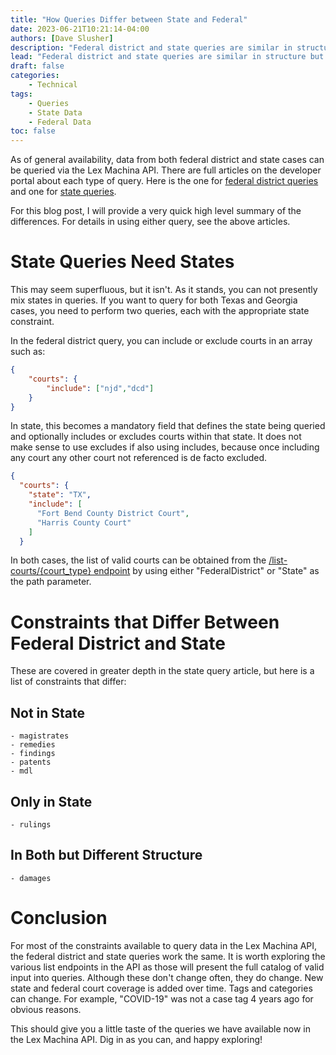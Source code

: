 ```yaml
---
title: "How Queries Differ between State and Federal"
date: 2023-06-21T10:21:14-04:00
authors: [Dave Slusher]
description: "Federal district and state queries are similar in structure but not identical. Here is a discussion of the differences."
lead: "Federal district and state queries are similar in structure but not identical. Here is a discussion of the differences."
draft: false
categories:
    - Technical
tags: 
    - Queries
    - State Data
    - Federal Data
toc: false
---
```

As of general availability, data from both federal district and state cases can be queried via the Lex Machina API. There are full articles on the developer portal about each type of query. Here is the one for [federal district queries](https://developer.lexmachina.com/default/docs/query_usage_portal_post) and one for [state queries](https://developer.lexmachina.com/default/docs/state_query_usage).

For this blog post, I will provide a very quick high level summary of the differences. For details in using either query, see the above articles.

# State Queries Need States

This may seem superfluous, but it isn't. As it stands, you can not presently mix states in queries. If you want to query for both Texas and Georgia cases, you need to perform two queries, each with the appropriate state constraint.

In the federal district query, you can include or exclude courts in an array such as:

```json
{
	"courts": {
		"include": ["njd","dcd"]
	}
}
```

In state, this becomes a mandatory field that defines the state being queried and optionally includes or excludes courts within that state. It does not make sense to use excludes if also using includes, because once including any court any other court not referenced is de facto excluded.

```json
{
  "courts": {
    "state": "TX",
    "include": [
      "Fort Bend County District Court",
      "Harris County Court"
    ]
  }
```

In both cases, the list of valid courts can be obtained from the [/list-courts/{court_type} endpoint](https://developer.lexmachina.com/default/documentation/lexmachina-ga#/List/list_courts_list_courts__court_type__get) by using either "FederalDistrict" or "State" as the path parameter.

# Constraints that Differ Between Federal District and State

These are covered in greater depth in the state query article, but here is a list of constraints that differ:

## Not in State

    - magistrates
    - remedies 
    - findings
    - patents
    - mdl

## Only in State
    - rulings

## In Both but Different Structure
    - damages


# Conclusion

For most of the constraints available to query data in the Lex Machina API, the federal district and state queries work the same. It is worth exploring the various list endpoints in the API as those will present the full catalog of valid input into queries. Although these don't change often, they do change. New state and federal court coverage is added over time. Tags and categories can change. For example, "COVID-19" was not a case tag 4 years ago for obvious reasons.

This should give you a little taste of the queries we have available now in the Lex Machina API. Dig in as you can, and happy exploring!